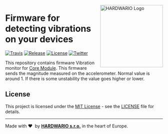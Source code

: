 <a href="https://www.hardwario.com/"><img src="https://www.hardwario.com/ci/assets/hw-logo.svg" width="200" alt="HARDWARIO Logo" align="right"></a>

# Firmware for detecting vibrations on your devices

[![Travis](https://img.shields.io/travis/bigclownprojects/bcf-radio-vibration-monitor/master.svg)](https://travis-ci.org/bigclownprojects/bcf-radio-vibration-monitor)
[![Release](https://img.shields.io/github/release/bigclownprojects/bcf-radio-vibration-monitor.svg)](https://github.com/bigclownprojects/bcf-radio-vibration-monitor/releases)
[![License](https://img.shields.io/github/license/bigclownprojects/bcf-radio-vibration-monitor.svg)](https://github.com/bigclownprojects/bcf-radio-vibration-monitor/blob/master/LICENSE)
[![Twitter](https://img.shields.io/twitter/follow/hardwario_en.svg?style=social&label=Follow)](https://twitter.com/hardwario_en)

This repository contains firmware Vibration monitor for [Core Module](https://shop.bigclown.com/core-module).
This firmware sends the magnitude measured on the accelerometer. Normal value is around 1. If there is some unstability the value goes higher or lower.

## License

This project is licensed under the [MIT License](https://opensource.org/licenses/MIT/) - see the [LICENSE](LICENSE) file for details.

---

Made with &#x2764;&nbsp; by [**HARDWARIO s.r.o.**](https://www.hardwario.com/) in the heart of Europe.

